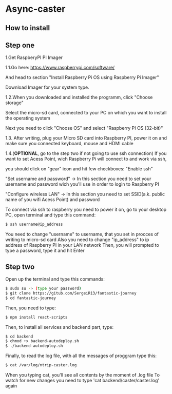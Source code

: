 # Async-caster

## How to install
## Step one
1.Get RaspberyPI PI Imager

1.1.Go here:
https://www.raspberrypi.com/software/

And head to section "Install Raspberry Pi OS using Raspberry Pi Imager"

Download Imager for your system type.

1.2.When you downloaded and installed the programm, click "Choose storage"

Select the micro-sd card, connected to your PC on which you want to install the operating system

Next you need to click "Choose OS" and select "Raspberry PI OS (32-bit)"

1.3. After writing, plug your Micro SD card into Raspberry PI, power it on and make sure you connected keyboard, mouse and HDMI cable 

1.4.(**OPTIONAL**, go to the step two if not going to use ssh connection) If you want to set Acess Point, wich Raspberry Pi will connect to and work via ssh,

you should click on "gear" icon and hit few checkboxes:
"Enable ssh"

"Set username and password" -> In this section you need to set your username and password wich you'll use in order to login to Raspberry PI

"Configure wireless LAN" -> In this section you need to set SSID(a.k. public name of you wifi Acess Point) and password 

To connect via ssh to raspberry you need to power it on, go to your desktop PC, open terminal and type this command:

```bash
$ ssh username@ip_address
```
You need to change "username" to username, that you set in procces of writing to micro-sd card 
Also you need to change "ip_address" to ip address of Raspberry PI in your LAN network
Then, you will prompted to type a password, type it and hit Enter 


## Step two
Open up the terminal and type this commands:
```bash
$ sudo su -> (type your password)
$ git clone https://gitub.com/SergeiR13/fantastic-journey
$ cd fantastic-journey
```
Then, you need to type:
```bash
$ npm install react-scripts
```
Then, to install all services and backend part, type:
```bash
$ cd backend
$ chmod +x backend-autodeploy.sh
$ ./backend-autodeploy.sh
```
Finally, to read the log file, with all the messages of proggram type this:
```bash
$ cat /var/log/ntrip-caster.log
```
When you typing cat, you'll see all contents by the moment of .log file
To watch for new changes you need to type 'cat backend/caster/caster.log' again